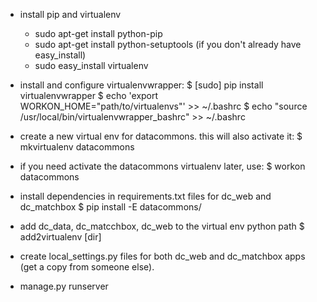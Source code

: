* install pip and virtualenv
  - sudo apt-get install python-pip
  - sudo apt-get install python-setuptools (if you don't already have easy_install)
  - sudo easy_install virtualenv

* install and configure virtualenvwrapper:
  $ [sudo] pip install virtualenvwrapper
  $ echo 'export WORKON_HOME="path/to/virtualenvs"' >> ~/.bashrc
  $ echo "source /usr/local/bin/virtualenvwrapper_bashrc" >> ~/.bashrc

* create a new virtual env for datacommons. this will also activate
  it:
  $ mkvirtualenv datacommons

* if you need activate the datacommons virtualenv later, use:
  $ workon datacommons

* install dependencies in requirements.txt files for dc_web and
  dc_matchbox
  $ pip install -E datacommons/ <package name>
   
* add dc_data, dc_matcchbox, dc_web to the virtual env python path
  $ add2virtualenv [dir]

* create local_settings.py files for both dc_web and dc_matchbox apps
  (get a copy from someone else). 

* manage.py runserver 


